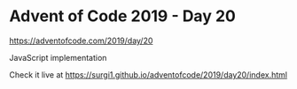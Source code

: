 # Advent of Code 2019 - Day 20

https://adventofcode.com/2019/day/20

JavaScript implementation

Check it live at https://surgi1.github.io/adventofcode/2019/day20/index.html